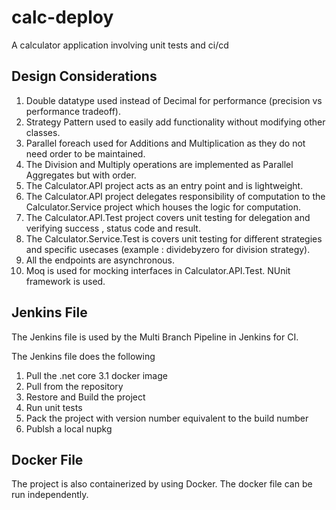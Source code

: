 # calc-deploy
A calculator application involving unit tests and ci/cd

## Design Considerations

1. Double datatype used instead of Decimal for performance (precision vs performance tradeoff).
2. Strategy Pattern used to easily add functionality without modifying other classes.
3. Parallel foreach used for Additions and Multiplication as they do not need order to be maintained.
4. The Division and Multiply operations are implemented as Parallel Aggregates but with order.
5. The Calculator.API project acts as an entry point and is lightweight.
6. The Calculator.API project delegates responsibility of computation to the Calculator.Service project which houses the logic for computation.
7. The Calculator.API.Test project covers unit testing for delegation and verifying success , status code and result.
8. The Calculator.Service.Test is covers unit testing for different strategies and specific usecases (example : dividebyzero for division strategy).
9. All the endpoints are asynchronous.
10. Moq is used for mocking interfaces in Calculator.API.Test. NUnit framework is used.

## Jenkins File

The Jenkins file is used by the Multi Branch Pipeline in Jenkins for CI.

The Jenkins file does the following

1. Pull the .net core 3.1 docker image 
2. Pull from the repository
3. Restore and Build the project
4. Run unit tests
5. Pack the project with version number equivalent to the build number
6. Publsh a local nupkg

## Docker File

The project is also containerized by using Docker. The docker file can be run independently.
